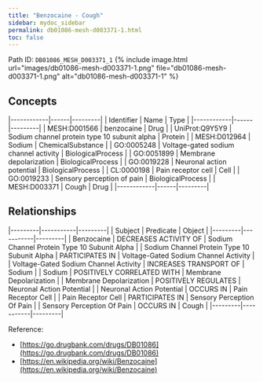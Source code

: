 ```yaml
---
title: "Benzocaine - Cough"
sidebar: mydoc_sidebar
permalink: db01086-mesh-d003371-1.html
toc: false 
---
```



Path ID: `DB01086_MESH_D003371_1`
{% include image.html url="images/db01086-mesh-d003371-1.png" file="db01086-mesh-d003371-1.png" alt="db01086-mesh-d003371-1" %}

## Concepts

|------------|------|---------|
| Identifier | Name | Type    |
|------------|------|---------|
| MESH:D001566 | benzocaine | Drug |
| UniProt:Q9Y5Y9 | Sodium channel protein type 10 subunit alpha | Protein |
| MESH:D012964 | Sodium | ChemicalSubstance |
| GO:0005248 | Voltage-gated sodium channel activity | BiologicalProcess |
| GO:0051899 | Membrane depolarization | BiologicalProcess |
| GO:0019228 | Neuronal action potential | BiologicalProcess |
| CL:0000198 | Pain receptor cell | Cell |
| GO:0019233 | Sensory perception of pain | BiologicalProcess |
| MESH:D003371 | Cough | Drug |
|------------|------|---------|

## Relationships

|---------|-----------|---------|
| Subject | Predicate | Object  |
|---------|-----------|---------|
| Benzocaine | DECREASES ACTIVITY OF | Sodium Channel Protein Type 10 Subunit Alpha |
| Sodium Channel Protein Type 10 Subunit Alpha | PARTICIPATES IN | Voltage-Gated Sodium Channel Activity |
| Voltage-Gated Sodium Channel Activity | INCREASES TRANSPORT OF | Sodium |
| Sodium | POSITIVELY CORRELATED WITH | Membrane Depolarization |
| Membrane Depolarization | POSITIVELY REGULATES | Neuronal Action Potential |
| Neuronal Action Potential | OCCURS IN | Pain Receptor Cell |
| Pain Receptor Cell | PARTICIPATES IN | Sensory Perception Of Pain |
| Sensory Perception Of Pain | OCCURS IN | Cough |
|---------|-----------|---------|

Reference: 
  - [https://go.drugbank.com/drugs/DB01086](https://go.drugbank.com/drugs/DB01086)
  - [https://en.wikipedia.org/wiki/Benzocaine](https://en.wikipedia.org/wiki/Benzocaine)
